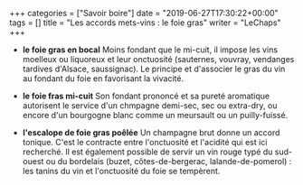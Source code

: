 +++
categories = ["Savoir boire"]
date = "2019-06-27T17:30:22+00:00"
tags = [] 
title = "Les accords mets-vins : le foie gras"
writer = "LeChaps"
+++

* **le foie gras en bocal**
Moins fondant que le mi-cuit, il impose les vins moelleux ou liquoreux et leur onctuosité (sauternes, vouvray, vendanges tardives d'Alsace, saussignac). Le principe et d'associer le gras du vin au fondant du foie en favorisant la vivacité.

* **le foie fras mi-cuit**
Son fondant prononcé et sa pureté aromatique autorisent le service d'un chmpagne demi-sec, sec ou extra-dry, ou encore d'un bourgogne blanc comme un meursault ou un puilly-fuissé.

* **l'escalope de foie gras poêlée**
Un champagne brut donne un accord tonique. C'est le contracte entre l'onctuosité et l'acidité qui est ici recherché. Il est également possible de servir un vin rouge typé du sud-ouest ou du bordelais (buzet, côtes-de-bergerac, lalande-de-pomerol) : les tanins du vin et l'onctuosité du foie se tempèrent.

